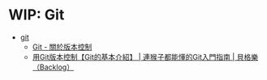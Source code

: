 # WIP: Git

- [git](https://github.com/git/git)
  - [Git - 關於版本控制](https://git-scm.com/book/zh-tw/v2/%E9%96%8B%E5%A7%8B-%E9%97%9C%E6%96%BC%E7%89%88%E6%9C%AC%E6%8E%A7%E5%88%B6)
  - [用Git版本控制【Git的基本介紹】 | 連猴子都能懂的Git入門指南 | 貝格樂（Backlog）](https://backlog.com/git-tutorial/tw/intro/intro1_1.html)
